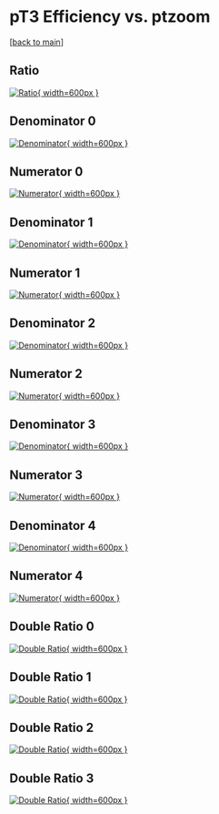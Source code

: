 # pT3 Efficiency vs. ptzoom

[[back to main](./)]



## Ratio

[![Ratio](../mtv/var/pT3_loweta_211_1_eff_ptzoom.png){ width=600px }](../mtv/var/pT3_loweta_211_1_eff_ptzoom.pdf)

## Denominator 0

[![Denominator](../mtv/den/pT3_loweta_211_1_eff_ptzoom_den0.png){ width=600px }](../mtv/den/pT3_loweta_211_1_eff_ptzoom_den0.pdf)

## Numerator 0

[![Numerator](../mtv/num/pT3_loweta_211_1_eff_ptzoom_num0.png){ width=600px }](../mtv/num/pT3_loweta_211_1_eff_ptzoom_num0.pdf)

## Denominator 1

[![Denominator](../mtv/den/pT3_loweta_211_1_eff_ptzoom_den1.png){ width=600px }](../mtv/den/pT3_loweta_211_1_eff_ptzoom_den1.pdf)

## Numerator 1

[![Numerator](../mtv/num/pT3_loweta_211_1_eff_ptzoom_num1.png){ width=600px }](../mtv/num/pT3_loweta_211_1_eff_ptzoom_num1.pdf)

## Denominator 2

[![Denominator](../mtv/den/pT3_loweta_211_1_eff_ptzoom_den2.png){ width=600px }](../mtv/den/pT3_loweta_211_1_eff_ptzoom_den2.pdf)

## Numerator 2

[![Numerator](../mtv/num/pT3_loweta_211_1_eff_ptzoom_num2.png){ width=600px }](../mtv/num/pT3_loweta_211_1_eff_ptzoom_num2.pdf)

## Denominator 3

[![Denominator](../mtv/den/pT3_loweta_211_1_eff_ptzoom_den3.png){ width=600px }](../mtv/den/pT3_loweta_211_1_eff_ptzoom_den3.pdf)

## Numerator 3

[![Numerator](../mtv/num/pT3_loweta_211_1_eff_ptzoom_num3.png){ width=600px }](../mtv/num/pT3_loweta_211_1_eff_ptzoom_num3.pdf)

## Denominator 4

[![Denominator](../mtv/den/pT3_loweta_211_1_eff_ptzoom_den4.png){ width=600px }](../mtv/den/pT3_loweta_211_1_eff_ptzoom_den4.pdf)

## Numerator 4

[![Numerator](../mtv/num/pT3_loweta_211_1_eff_ptzoom_num4.png){ width=600px }](../mtv/num/pT3_loweta_211_1_eff_ptzoom_num4.pdf)

## Double Ratio 0

[![Double Ratio](../mtv/ratio/pT3_loweta_211_1_eff_ptzoom_ratio0.png){ width=600px }](../mtv/ratio/pT3_loweta_211_1_eff_ptzoom_ratio0.pdf)

## Double Ratio 1

[![Double Ratio](../mtv/ratio/pT3_loweta_211_1_eff_ptzoom_ratio1.png){ width=600px }](../mtv/ratio/pT3_loweta_211_1_eff_ptzoom_ratio1.pdf)

## Double Ratio 2

[![Double Ratio](../mtv/ratio/pT3_loweta_211_1_eff_ptzoom_ratio2.png){ width=600px }](../mtv/ratio/pT3_loweta_211_1_eff_ptzoom_ratio2.pdf)

## Double Ratio 3

[![Double Ratio](../mtv/ratio/pT3_loweta_211_1_eff_ptzoom_ratio3.png){ width=600px }](../mtv/ratio/pT3_loweta_211_1_eff_ptzoom_ratio3.pdf)

